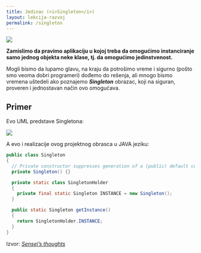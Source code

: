 ```yaml
---
title: Jedinac (<i>Singleton</i>)
layout: lekcija-razvoj
permalink: /singleton
---
```


![](https://upload.wikimedia.org/wikipedia/commons/thumb/c/c1/Eenzaam_plantje_%28zeekraal_Salicornia%29_trotseert_de_soms_barre_elementen._Locatie%2C_Noarderleech_Provincie_Friesland_02.jpg/1024px-Eenzaam_plantje_%28zeekraal_Salicornia%29_trotseert_de_soms_barre_elementen._Locatie%2C_Noarderleech_Provincie_Friesland_02.jpg)

**Zamislimo da pravimo aplikaciju u kojoj treba da omogućimo instanciranje samo jednog objekta neke klase, tj. da omogućimo jedinstvenost.**

Mogli bismo da lupamo glavu, na kraju da potrošimo vreme i sigurno (pošto smo veoma dobri programeri) dođemo do rešenja, ali mnogo bismo vremena uštedeli ako poznajemo ***Singleton*** obrazac, koji na siguran, proveren i jednostavan način ovo omogućava.

## Primer

Evo UML predstave Singletona:

![](https://upload.wikimedia.org/wikipedia/commons/f/fb/Singleton_UML_class_diagram.svg)

A evo i realizacije ovog projektnog obrasca u JAVA jeziku:

```java
public class Singleton
{
  // Private constructor suppresses generation of a (public) default constructor
  private Singleton() {}

  private static class SingletonHolder
  {
    private final static Singleton INSTANCE = new Singleton();
  }

  public static Singleton getInstance()
  {
    return SingletonHolder.INSTANCE;
  }
}
```


Izvor: *[Sensei’s thoughts](https://senseithoughts.wordpress.com/)*
